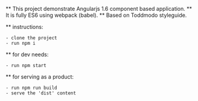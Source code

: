 ** This project demonstrate Angularjs 1.6 component based application.
** It is fully ES6 using webpack (babel).
** Based on Toddmodo styleguide.

** instructions:

	- clone the project
	- run npm i
	
** for dev needs:

	- run npm start

** for serving as a product: 

	- run npm run build
	- serve the 'dist' content